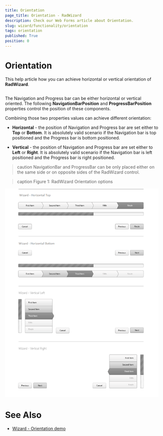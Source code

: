 ```yaml
---
title: Orientation
page_title: Orientation - RadWizard
description: Check our Web Forms article about Orientation.
slug: wizard/functionality/orientation
tags: orientation
published: True
position: 0
---
```


# Orientation



This help article how you can achieve horizontal or vertical orientation of **RadWizard**.

## 

The Navigation and Progress bar can be either horizontal or vertical oriented. The following **NavigationBarPosition** and **ProgressBarPosition** properties control the position of these components.

Combining those two properties values can achieve different orientation:

* **Horizontal** - the position of Navigation and Progress bar are set either to **Top** or **Bottom**. It is absolutely valid scenario if the Navigation bar is top positioned and the Progress bar is bottom positioned.

* **Vertical** - the position of Navigation and Progress bar are set either to **Left** or **Right**. It is absolutely valid scenario if the Navigation bar is left positioned and the Progress bar is right positioned.

>caution NavigationBar and ProgressBar can be only placed either on the same side or on opposite sides of the RadWizard control.
>

>caption Figure 1: RadWizard Orientation options

![wizard-orientation](images/wizard-orientation.png)

# See Also

 * [Wizard - Orientation demo](https://demos.telerik.com/aspnet-ajax/wizard/functionality/orientation/defaultcs.aspx)


